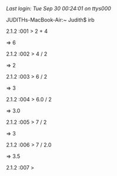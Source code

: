 _Last login: Tue Sep 30 00:24:01 on ttys000_

JUDITHs-MacBook-Air:~ Judith$ irb

2.1.2 :001 > 2 + 4

 => 6
 
2.1.2 :002 > 4 / 2

 => 2
 
2.1.2 :003 > 6 / 2

 => 3
 
2.1.2 :004 > 6.0 / 2

 => 3.0
 
2.1.2 :005 > 7 / 2

 => 3
 
2.1.2 :006 > 7 / 2.0

 => 3.5
 
2.1.2 :007 >
